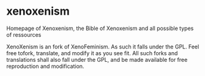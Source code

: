 # xenoxenism
Homepage of Xenoxenism, the Bible of Xenoxenism and all possible types of ressources

XenoXenism is an fork of XenoFeminism. As such it falls under the GPL.
Feel free tofork, translate, and modify it as you see fit. All such forks and translations shall also fall under the GPL, 
and be made available for free reproduction and modification. 
